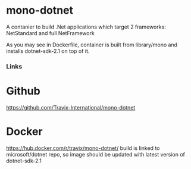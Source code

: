 # mono-dotnet
A contanier to build .Net applications which target 2 frameworks: NetStandard and full NetFramework

As you may see in Dockerfile, container is built from library/mono and installs dotnet-sdk-2.1 on top of it.

### Links

# Github
https://github.com/Travix-International/mono-dotnet

# Docker
https://hub.docker.com/r/travix/mono-dotnet/
build is linked to microsoft/dotnet repo, so image should be updated with latest version of dotnet-sdk-2.1

